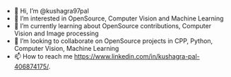 - 👋 Hi, I’m @kushagra97pal
- 👀 I’m interested in OpenSource, Computer Vision and Machine Learning
- 🌱 I’m currently learning about OpenSource contributions, Computer Vision and Image processing
- 💞️ I’m looking to collaborate on OpenSource projects in CPP, Python, Computer Vision, Machine Learning
- 📫 How to reach me https://www.linkedin.com/in/kushagra-pal-406874175/.

<!---
kushagra97pal/kushagra97pal is a ✨ special ✨ repository because its `README.md` (this file) appears on your GitHub profile.
You can click the Preview link to take a look at your changes.
--->
